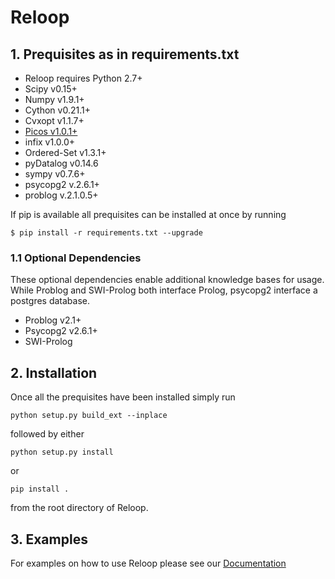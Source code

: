 # Reloop


## 1. Prequisites as in requirements.txt

* Reloop requires Python 2.7+
* Scipy v0.15+
* Numpy v1.9.1+
* Cython v0.21.1+
* Cvxopt v1.1.7+
* [Picos v1.0.1+](http://picos.zib.de/dist/PICOS-1.0.1.tar.gz)
* infix v1.0.0+
* Ordered-Set v1.3.1+
* pyDatalog v0.14.6
* sympy v0.7.6+
* psycopg2 v.2.6.1+
* problog v.2.1.0.5+

If pip is available all prequisites can be installed at once by running

`$ pip install -r requirements.txt --upgrade`

### 1.1 Optional Dependencies
These optional dependencies enable additional knowledge bases for usage. While Problog and SWI-Prolog 
both interface Prolog, psycopg2 interface a postgres database.

* Problog v2.1+
* Psycopg2 v2.6.1+
* SWI-Prolog


## 2. Installation


Once all the prequisites have been installed simply run

`python setup.py build_ext --inplace`

followed by either 

`python setup.py install`

or

`pip install .`

from the root directory of Reloop.

## 3. Examples

For examples on how to use Reloop please see our [Documentation](http://www-ai.cs.uni-dortmund.de/weblab/static/RLP/html/tutorial.html)


